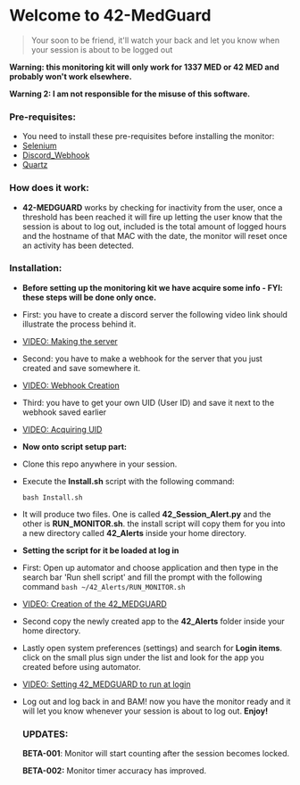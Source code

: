 # Welcome to 42-MedGuard

> Your soon to be friend, it'll watch your back and let you know when your session is about to be logged out

**Warning: this monitoring kit will only work for 1337 MED or 42 MED and probably won't work elsewhere.**

**Warning 2: I am not responsible for the misuse of this software.**

### Pre-requisites:

- You need to install these pre-requisites before installing the monitor:
- [Selenium](https://pypi.org/project/selenium/)
- [Discord_Webhook](https://pypi.org/project/discord-webhook/)
- [Quartz](https://pypi.org/project/pyobjc-framework-Quartz/)

### How does it work:

- **42-MEDGUARD** works by checking for inactivity from the user, once a threshold has been reached it will fire up letting the user know that the session is about to log out, included is the total amount of logged hours and the hostname of that MAC with the date, the monitor will reset once an activity has been detected.

### Installation:

- **Before setting up the monitoring kit we have acquire some info - FYI: these steps will be done only once.**
- First: you have to create a discord server the following video link should illustrate the process behind it.
- [VIDEO: Making the server](https://i.imgur.com/MfWDWH3.mp4)
- Second: you have to make a webhook for the server that you just created and save somewhere it.
- [VIDEO: Webhook Creation](https://i.imgur.com/RAoMfUC.mp4)
- Third: you have to get your own UID (User ID) and save it next to the webhook saved earlier
- [VIDEO: Acquiring UID](https://i.imgur.com/o860PVn.mp4)
- **Now onto script setup part:**
- Clone this repo anywhere in your session.
- Execute the **Install.sh** script with the following command:

  ```shell
  bash Install.sh
  ```
- It will produce two files. One is called **42_Session_Alert.py** and the other is **RUN_MONITOR.sh**.
  the install script will copy them for you into a new directory called **42_Alerts** inside your home directory.
- **Setting the script for it be loaded at log in**
- First: Open up automator and choose application and then type in the search bar 'Run shell script' and fill the prompt with the following command ``bash ~/42_Alerts/RUN_MONITOR.sh``
- [VIDEO: Creation of the 42_MEDGUARD](https://i.imgur.com/sxBNjLh.mp4)
- Second copy the newly created app to the **42_Alerts** folder inside your home directory.
- Lastly open system preferences (settings) and search for **Login items**. click on the small plus sign under the list and look for the app you created before using automator.
- [VIDEO: Setting 42_MEDGUARD to run at login](https://i.imgur.com/58m3sSd.mp4)
- Log out and log back in and BAM! now you have the monitor ready and it will let you know whenever your session is about to log out.
  **Enjoy!**

  ### UPDATES:

  **BETA-001**: Monitor will start counting after the session becomes locked.

  **BETA-002:** Monitor timer accuracy has improved.

